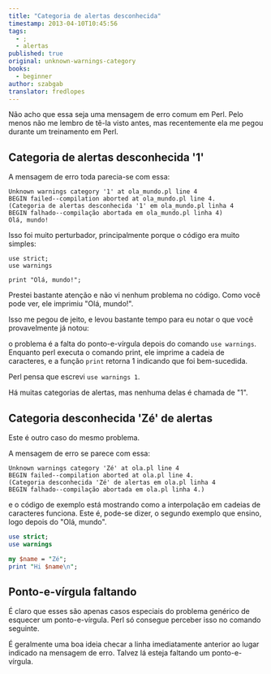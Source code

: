 ```yaml
---
title: "Categoria de alertas desconhecida"
timestamp: 2013-04-10T10:45:56
tags:
  - ;
  - alertas
published: true
original: unknown-warnings-category
books:
  - beginner
author: szabgab
translator: fredlopes
---
```



Não acho que essa seja uma mensagem de erro comum em Perl. Pelo menos não me lembro de tê-la visto antes, mas recentemente ela me pegou durante um treinamento em Perl.


## Categoria de alertas desconhecida '1'

A mensagem de erro toda parecia-se com essa:

```
Unknown warnings category '1' at ola_mundo.pl line 4
BEGIN failed--compilation aborted at ola_mundo.pl line 4.
(Categoria de alertas desconhecida '1' em ola_mundo.pl linha 4
BEGIN falhado--compilação abortada em ola_mundo.pl linha 4)
Olá, mundo!
```

Isso foi muito perturbador, principalmente porque o código era muito simples:

```
use strict;
use warnings

print "Olá, mundo!";
```

Prestei bastante atenção e não vi nenhum problema no código. Como você pode ver, ele imprimiu "Olá, mundo!".

Isso me pegou de jeito, e levou bastante tempo para eu notar o que você provavelmente já notou:

o problema é a falta do ponto-e-vírgula depois do comando `use warnings`. Enquanto perl executa o comando print, ele imprime a cadeia de caracteres, e a função `print` retorna 1 indicando que foi bem-sucedida.

Perl pensa que escrevi `use warnings 1`.

Há muitas categorias de alertas, mas nenhuma delas é chamada de "1".

## Categoria desconhecida 'Zé' de alertas

Este é outro caso do mesmo problema.

A mensagem de erro se parece com essa:

```
Unknown warnings category 'Zé' at ola.pl line 4
BEGIN failed--compilation aborted at ola.pl line 4.
(Categoria desconhecida 'Zé' de alertas em ola.pl linha 4
BEGIN falhado--compilação abortada em ola.pl linha 4.)
```

e o código de exemplo está mostrando como a interpolação em cadeias de caracteres funciona. Este é, pode-se dizer, o segundo exemplo que ensino, logo depois do "Olá, mundo".

```perl
use strict;
use warnings

my $name = "Zé";
print "Hi $name\n";
```

## Ponto-e-vírgula faltando

É claro que esses são apenas casos especiais do problema genérico de esquecer um ponto-e-vírgula. Perl só consegue perceber isso no comando seguinte.

É geralmente uma boa ideia checar a linha imediatamente anterior ao lugar indicado na mensagem de erro. Talvez lá esteja faltando um ponto-e-vírgula.


